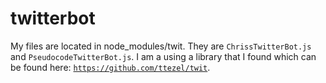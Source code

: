 twitterbot
==========
My files are located in node_modules/twit. They are <code>ChrissTwitterBot.js</code> and 
<code>PseudocodeTwitterBot.js</code>. I am a using a library that I found which can be found here:
<code>https://github.com/ttezel/twit</code>.
